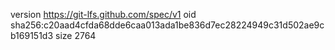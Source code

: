 version https://git-lfs.github.com/spec/v1
oid sha256:c20aad4cfda68dde6caa013ada1be836d7ec28224949c31d502ae9cb169151d3
size 2764
